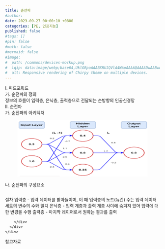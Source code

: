 ```yaml
---
title: 순전파
#author: 
date: 2023-09-27 00:00:10 +0800
categories: [PE, 인공지능]
published: false
#tags: []
#pin: false
#math: false
#mermaid: false
#image:
#  path: /commons/devices-mockup.png
#  lqip: data:image/webp;base64,UklGRpoAAABXRUJQVlA4WAoAAAAQAAAADwAABwAAQUxQSDIAAAARL0AmbZurmr57yyIiqE8oiG0bejIYEQTgqiDA9vqnsUSI6H+oAERp2HZ65qP/VIAWAFZQOCBCAAAA8AEAnQEqEAAIAAVAfCWkAALp8sF8rgRgAP7o9FDvMCkMde9PK7euH5M1m6VWoDXf2FkP3BqV0ZYbO6NA/VFIAAAA
#  alt: Responsive rendering of Chirpy theme on multiple devices.
---
```


<div class="post-wrap">
  <div class="para">
    <div class="para-title">
      I. 피드포워드
    </div>
    <div class="para-cntnt">
      <div class="para">
        <div class="para-title">
          가. 순전파의 정의
        </div>
        <div class="para-cntnt">
            정보의 흐름이 입력층, 은닉층, 출력층으로 전달되는 순방향의 인공신경망
        </div>
      </div>
    </div>
  </div>
  
  <div class="para">
    <div class="para-title">
      II. 순전파
    </div>
    <div class="para-cntnt">
      <div class="para">
        <div class="para-title">
          가. 순전파의 아키텍처
        </div>
        <div class="para-cntnt">
          <figure class="post-figure">
            <img src="/assets/img/posts/순전파.png" alt="순전파">
<!--            <figcaption>Source: Unveiling the Metaverse: Exploring Emerging Trends, Multifaceted Perspectives, and Future Challenges</figcaption>-->
          </figure>
        </div>
      </div>
      <div class="para">
        <div class="para-title">
          나. 순전파의 구성요소
        </div>
        <div class="para-cntnt">
          <table class="post-table">
          </table>
          절차
  입력층 - 입력 데이터를 받아들이며, 이 때 입력층의 노드(뉴런) 수는 입력 데이터 세트의 변수의 수와 일치
  은닉층 - 입력 계층과 출력 계층 사이에 숨겨져 있어 입력에 대한 변경을 수행
  출력층 - 마지막 레이어로서 원하는 결과를 출력

        </div>
      </div>
    </div>
  </div>

  <div class="refr-wrap">
    <div class="refr-title">
        참고자료
    </div>
    <ol class="refr-list">
    <!--    <li>(나현식, 최대선) <a target="_blank" href="https://scienceon.kisti.re.kr/commons/util/originalView.do?cn=JAKO202225948430499&oCn=JAKO202225948430499&dbt=JAKO&journal=NJOU00291864">메타버스 보안 위협 요소 및 대응 방안 검토</a></li>-->
    <!--    <li>(M. Uddin, S. Manickam, H. Ullah, M. Obaidat and A. Dandoush) <a target="_blank" href="https://ieeexplore.ieee.org/abstract/document/10138386">Unveiling the Metaverse: Exploring Emerging Trends, Multifaceted Perspectives, and Future Challenges</a></li>-->
    </ol>
  </div>
</div>
